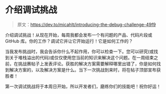 # 介绍调试挑战

> 原文：<https://dev.to/micahlt/introducing-the-debug-challenge-49f9>

介绍调试挑战！从现在开始，每周我都会发布一个有问题的产品、代码片段或 GitHub 库。你的工作？调试它并让它开始运行！它是如何工作的？

当我发布挑战时，我会告诉你什么不起作用，你可以检查一下。您可以研究(或找到关于堆栈溢出的代码)或仅仅使用您当前的知识来解决这个问题。在一周结束之前，在挑战赛帖子上发表评论。获胜的解决方案需要解释哪里出错了，你是如何找到解决方案的，以及解决方案是什么。当下一次挑战到来时，将在帖子顶部宣布获胜者！

第一次调试挑战将于本周日开始，所以开发者们，磨练你们的技能吧！祝你好运！